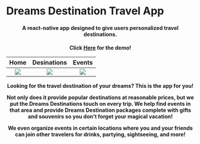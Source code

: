 # Dreams Destination Travel App 

<h4 align="center">A react-native app designed to give users personalized travel destinations.</h4>

<h4 align="center">Click <a href="https://expo.io/@bgraham452/dreams-destination-v2" target="_blank">Here</a> for the demo! <br />


Home            |  Desinations | Events
:-------------------------:|:-------------------------:|:-------------------------:
![](https://github.com/thinkful-ei22/BG-Dreams-Destination-React-Native/blob/master/screenshots/Home.png)  |  ![](https://github.com/thinkful-ei22/BG-Dreams-Destination-React-Native/blob/master/screenshots/Destinations.png) |  ![](https://github.com/thinkful-ei22/BG-Dreams-Destination-React-Native/blob/master/screenshots/Events.png)



<p align="center">Looking for the travel destination of your dreams? This is the app for you! </p>

<p align="center">Not only does it provide popular destinations at reasonable prices, but we put the Dreams Destinations touch on every trip. We help find events in that area and provide Dreams Destination packages complete with gifts and souvenirs so you don't forget your magical vacation! </p>

<p align="center">We even organize events in certain locations where you and your friends can join other travelers for drinks, partying, sightseeing, and more!</p>
